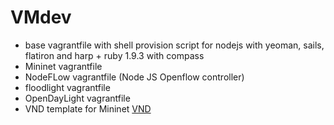 VMdev
=====

- base vagrantfile with shell provision script for nodejs with yeoman, sails, flatiron and harp + ruby 1.9.3 with compass
- Mininet vagrantfile
- NodeFLow vagrantfile (Node JS Openflow controller)
- floodlight vagrantfile
- OpenDayLight vagrantfile
- VND template for Mininet [VND](http://www.ramonfontes.com/vnd/)
